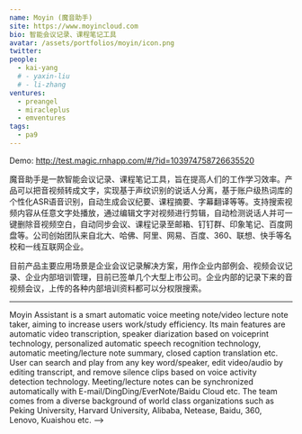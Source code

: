 ```yaml
---
name: Moyin (魔音助手)
site: https://www.moyincloud.com
bio: 智能会议记录、课程笔记工具
avatar: /assets/portfolios/moyin/icon.png
twitter:
people:
  - kai-yang
  # - yaxin-liu
  # - li-zhang
ventures:
  - preangel
  - miracleplus
  - emventures
tags:
  - pa9
---
```


Demo: <http://test.magic.rnhapp.com/#/?id=103974758726635520>

魔音助手是一款智能会议记录、课程笔记工具，旨在提高人们的工作学习效率。产品可以把音视频转成文字，实现基于声纹识别的说话人分离，基于账户级热词库的个性化ASR语音识别，自动生成会议纪要、课程摘要、字幕翻译等等。支持搜索视频内容从任意文字处播放，通过编辑文字对视频进行剪辑，自动检测说话人并可一键删除音视频空白，自动同步会议、课程记录至邮箱、钉钉群、印象笔记、百度网盘等。公司创始团队来自北大、哈佛、阿里、网易、百度、360、联想、快手等名校和一线互联网企业。

目前产品主要应用场景是企业会议记录解决方案，用作企业内部例会、视频会议记录、企业内部培训管理，目前已签单几个大型上市公司。企业内部的记录下来的音视频会议，上传的各种内部培训资料都可以分权限搜索。

---

Moyin Assistant is a smart automatic voice meeting note/video lecture note taker, aiming to increase users work/study efficiency. Its main features are automatic video transcription, speaker diarization based on voiceprint technology, personalized automatic speech recognition technology, automatic meeting/lecture note summary, closed caption translation etc. User can search and play from any key word/speaker, edit video/audio by editing transcript, and remove silence clips based on voice activity detection technology. Meeting/lecture notes can be synchronized automatically with E-mail/DingDing/EverNote/Baidu Cloud etc. The team comes from a diverse background of world class organizations such as Peking University, Harvard University, Alibaba, Netease, Baidu, 360, Lenovo, Kuaishou etc. -->
